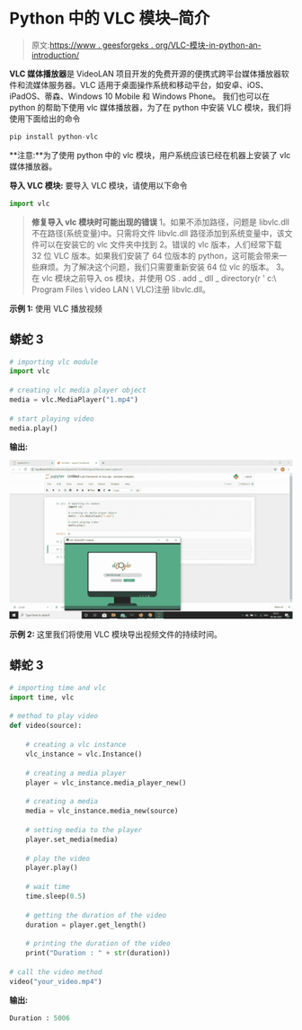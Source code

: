 # Python 中的 VLC 模块–简介

> 原文:[https://www . geesforgeks . org/VLC-模块-in-python-an-introduction/](https://www.geeksforgeeks.org/vlc-module-in-python-an-introduction/)

**VLC 媒体播放器**是 VideoLAN 项目开发的免费开源的便携式跨平台媒体播放器软件和流媒体服务器。VLC 适用于桌面操作系统和移动平台，如安卓、iOS、iPadOS、蒂森、Windows 10 Mobile 和 Windows Phone。
我们也可以在 python 的帮助下使用 vlc 媒体播放器，为了在 python 中安装 VLC 模块，我们将使用下面给出的命令

```py
pip install python-vlc
```

**注意:**为了使用 python 中的 vlc 模块，用户系统应该已经在机器上安装了 vlc 媒体播放器。

**导入 VLC 模块:**
要导入 VLC 模块，请使用以下命令

```py
import vlc
```

> **修复导入 vlc 模块时可能出现的错误**
> 1。如果不添加路径，问题是 libvlc.dll 不在路径(系统变量)中。只需将文件 libvlc.dll 路径添加到系统变量中，该文件可以在安装它的 vlc 文件夹中找到
> 2。错误的 vlc 版本，人们经常下载 32 位 VLC 版本。如果我们安装了 64 位版本的 python，这可能会带来一些麻烦。为了解决这个问题，我们只需要重新安装 64 位 vlc 的版本。
> 3。在 vlc 模块之前导入 os 模块，并使用 OS . add _ dll _ directory(r ' c:\ Program Files \ video LAN \ VLC)注册 libvlc.dll。

**示例 1:** 使用 VLC
播放视频

## 蟒蛇 3

```py
# importing vlc module
import vlc

# creating vlc media player object
media = vlc.MediaPlayer("1.mp4")

# start playing video
media.play()
```

**输出:**

![](img/c46bd7ac9ad6f139f76c6cb8ada9597b.png)

**示例 2:** 这里我们将使用 VLC 模块导出视频文件的持续时间。

## 蟒蛇 3

```py
# importing time and vlc
import time, vlc

# method to play video
def video(source):

    # creating a vlc instance
    vlc_instance = vlc.Instance()

    # creating a media player
    player = vlc_instance.media_player_new()

    # creating a media
    media = vlc_instance.media_new(source)

    # setting media to the player
    player.set_media(media)

    # play the video
    player.play()

    # wait time
    time.sleep(0.5)

    # getting the duration of the video
    duration = player.get_length()

    # printing the duration of the video
    print("Duration : " + str(duration))

# call the video method
video("your_video.mp4")
```

**输出:**

```py
Duration : 5006
```
